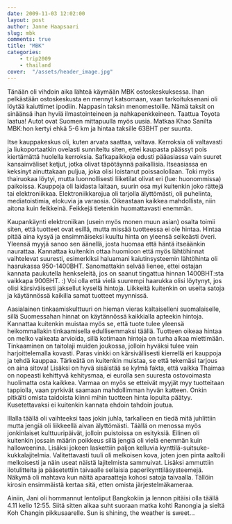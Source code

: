 ```yaml
---
date: 2009-11-03 12:02:00
layout: post
author: Janne Haapsaari
slug: mbk
comments: true
title: "MBK"
categories:
    - trip2009
    - thailand
cover:  "/assets/header_image.jpg"
---
```


Tänään oli vihdoin aika lähteä käymään MBK ostoskeskuksessa. Ihan pelkästään
ostoskeskusta en mennyt katsomaan, vaan tarkoituksenani oli löytää kaiuttimet
ipodiin. Nappasin taksin menomestoille. Nämä taksit on sinäänsä ihan hyviä
ilmastointeineen ja nahkapenkkeineen. Taattua Toyota laatua! Autot ovat Suomen
mittapuulla myös uusia. Matkaa Khao Sanilta MBK:hon kertyi ehkä 5-6 km ja
hintaa taksille 63BHT per suunta.

Itse kauppakeskus oli, kuten arvata saattaa, valtava. Kerroksia oli valtavasti
ja liukoportaatkin ovelasti sunniteltu siten, ettei kaupasta päässyt pois
kiertämättä huolella kerroksia. Safkapaikkoja edusti pääasiassa vain suuret
kansainväliset ketjut, jotka olivat täpötäynnä paikallisia. Itseasiassa en
keksinyt ainuttakaan puljua, joka olisi loistanut poissaolollaan. Toki myös
thairuokaa löytyi, mutta luonnollisesti liiketilat olivat eri (lue:
huonommissa) paikoissa. Kauppoja oli laidasta laitaan, suurin osa myi
kuitenkin joko rättejä tai elektroniikkaa. Elektroniikkarojua oli tarjolla
älyttömästi, oli puhelinta, mediatoistimia, elokuvia ja varaosia. Oikeastaan
kaikkea mahdollista, niin aitona kuin feikkeinä. Feikkejä tietenkin
huomattavasti enemmän.

Kaupankäynti elektroniikan (usein myös monen muun asian) osalta toimii siten,
että tuotteet ovat esillä, mutta missää tuotteessa ei ole hintaa. Hintaa pitää
aina kysyä ja ensimmäiseksi kuultu hinta on yleensä selkeästi överi. Yleensä
myyjä sanoo sen äänellä, josta huomaa että häntä itseäänkin naurattaa.
Kannattaa kuitenkin ottaa huomioon että myös lähtöhinnat vaihtelevat suuresti,
esimerkiksi haluamani kaiutinsysteemin lähtöhinta oli haarukassa 950-1400BHT.
Sanomattakin selvää lienee, ettei ostajan kannata paukutella henkseleitä, jos
on saanut tingattua hinnan 1400BHT:sta vaikkapa 900BHT. :) Voi olla että vielä
suurempi haarukka olisi löytynyt, jos olisi kärsiväisesti jaksellut kysellä
hintoja. Liikkeitä kuitenkin on useita satoja ja käytännössä kaikilla samat
tuotteet myynnissä.

Aasialainen tinkaamiskulttuuri on hieman vieras kaltaiselleni suomalaiselle,
sillä Suomessahan hinnat on käytännössä kaikkialla apteekin hintoja. Kannattaa
kuitenkin muistaa myös se, että tuote tulee yleensä heikommallakin
tinkaamisella edullisemmaksi täällä. Tuotteen oikeaa hintaa on melko vaikeata
arvioida, sillä kotimaan hintoja on turha alkaa miettimään. Tinkaaminen on
taitolaji muiden joukossa, jolloin hyväksi tulee vain harjoittelemalla
kovasti. Paras vinkki on kärsivällisesti kierrellä eri kauppoja ja tehdä
kauppaa. Tärkeätä on kuitenkin muistaa, se että tekemäsi tarjous on aina
sitova! Lisäksi on hyvä sisäistää se kylmä fakta, että vaikka Thaimaa on
nopeasti kehittyvä kehitysmaa, ei eurolla sen suuresta ostovoimasta huolimatta
osta kaikkea. Varmaa on myös se etteivät myyjät myy tuotteitaan tappiolla,
vaan pyrkivät saamaan mahdollimman hyvän katteen. Onkin pitkälti omista
taidoista kiinni mihin tuotteen hinta lopulta päätyy. Kusetettavaksi ei
kuitenkin kannata ehdoin tahdoin joutua.

Illalla täällä oli vaihteeksi taas jokin juhla, tarkalleen en tiedä mitä
juhlittiin mutta jengiä oli liikkeellä aivan älyttömästi. Täällä on menossa
myös jonkinlaiset kulttuuripäivät, jolloin puistoissa on esityksiä. Eilinen
oli kuitenkin jossain määrin poikkeus sillä jengiä oli vielä enemmän kuin
halloweenina. Lisäksi jokeen laskettiin paljon kelluvia kynttilä-suitsuke-
kukkalajitelmia. Valitettavasti tuuli oli melkoisen kova, joten joen pinta
aaltoili melkoisesti ja näin useat näistä lajitelmista sammuivat. Lisäksi
ammuttiin ilotulitteita ja pääsetettiin taivaalle sellaisia
paperikynttiläsysteemejä. Näkymä oli mahtava kun näitä aparaatteja kohosi
satoja taivaalla. Tällöin kirosin ensimmäistä kertaa sitä, etten omista
järjestelmäkameraa.

Ainiin, Jani oli hommannut lentoliput Bangkokiin ja lennon pitäisi olla täällä
4.11 kello 12:55. Siitä sitten alkaa suht suoraan matka kohti Ranongia ja
sieltä Koh Changin pikkusaarelle. Sun is shining, the weather is sweet...
